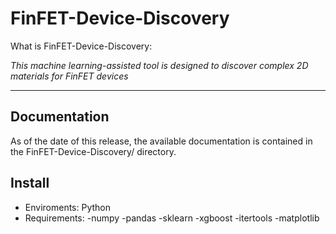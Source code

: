 # FinFET-Device-Discovery

What is FinFET-Device-Discovery:   

*This machine learning-assisted tool is designed to discover complex 2D materials for FinFET devices*

---

## Documentation
As of the date of this release, the available documentation is contained in the FinFET-Device-Discovery/ directory.

## Install
- Enviroments: Python
- Requirements:
  -numpy
  -pandas
  -sklearn
  -xgboost
  -itertools
  -matplotlib
  


